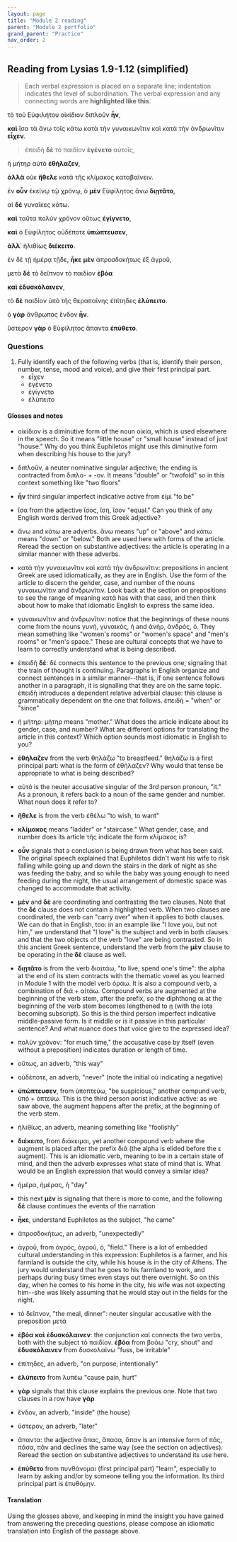 ```yaml
---
layout: page
title: "Module 2 reading"
parent: "Module 2 portfolio"
grand_parent: "Practice"
nav_order: 2
---
```




## Reading from Lysias 1.9-1.12 (simplified)


> Each verbal expression is placed on a separate line; indentation indicates the level of subordination.
> The verbal expression
> and any connecting words are **highlighted like this**.


τὸ τοῦ Εὐφιλήτου οἰκίδιον διπλοῦν **ἦν**, 

**καὶ** ἴσα τὰ ἄνω τοῖς κάτω κατὰ τὴν γυναικωνῖτιν καὶ κατὰ τὴν ἀνδρωνῖτιν **εἶχεν**. 


> ἐπειδὴ **δὲ** τὸ παιδίον **ἐγένετο** αὐτοῖς, 

ἡ μήτηρ αὐτὸ **ἐθήλαζεν**,

**ἀλλὰ** οὐκ **ἤθελε** κατὰ τῆς κλίμακος καταβαίνειν.

ἐν **οὖν** ἐκείνῳ τῷ χρόνῳ, ὁ **μὲν** Εὐφίλητος ἄνω **διῃτᾶτο**, 

αἱ **δὲ** γυναῖκες κάτω. 


**καὶ** ταῦτα πολὺν χρόνον οὕτως **ἐγίγνετο**, 

**καὶ** ὁ Εὐφίλητος οὐδέποτε **ὑπώπτευσεν**, 

**ἀλλ᾽** ἠλιθίως **διέκειτο**.  


ἐν δὲ τῇ ἡμέρᾳ τῇδε, **ἧκε** **μὲν** ἀπροσδοκήτως ἐξ ἀγροῦ, 

μετὰ **δὲ** τὸ δεῖπνον τὸ παιδίον **ἐβόα** 

**καὶ** **ἐδυσκόλαινεν**, 


τὸ **δὲ** παιδίον ὑπὸ τῆς θεραπαίνης ἐπίτηδες **ἐλύπειτο**.  
  
ὁ **γὰρ** ἄνθρωπος ἔνδον **ἦν**. 


ὕστερον **γὰρ** ὁ Εὐφίλητος ἅπαντα **ἐπύθετο**.

### Questions

1. Fully identify each of the following verbs (that is, identify their person, number, tense, mood and voice), and give their first principal part.
    - εἶχεν
    - ἐγένετο
    - ἐγίγνετο
    - ἐλύπειτο


#### Glosses and notes

- οἰκίδιον is a diminutive form of the noun οἰκία, which is used elsewhere in the speech. So it means "little house" or "small house" instead of just "house." Why do you think Euphiletos might use this diminutive form when describing his house to the jury?
- διπλοῦν, a neuter nominative singular adjective; the ending is contracted from διπλο- + -ον. It means "double" or "twofold" so in this context something like "two floors"
- **ἦν** third singular imperfect indicative active from εἰμί "to be"

- ἴσα from the adjective ἴσος, ἴση, ἴσον "equal." Can you think of any English words derived from this Greek adjective?
- ἄνω and κάτω are adverbs. ἄνω means "up" or "above" and κάτω means "down" or "below." Both are used here with forms of the article. Reread the section on substantive adjectives: the article is operating in a similar manner with these adverbs.
- κατὰ τὴν γυναικωνῖτιν καὶ κατὰ τὴν ἀνδρωνῖτιν: prepositions in ancient Greek are used idiomatically, as they are in English. Use the form of the article to discern the gender, case, and number of the nouns γυναικωνῖτιν and ἀνδρωνῖτιν. Look back at the section on prepositions to see the range of meaning κατά has with that case, and then think about how to make that idiomatic English to express the same idea.
- γυναικωνῖτιν and ἀνδρωνῖτιν: notice that the beginnings of these nouns come from the nouns γυνή, γυναικός, ἡ and ἀνήρ, ἀνδρός, ὁ. They mean something like "women's rooms" or "women's space" and "men's rooms" or "men's space." These are cultural concepts that we have to learn to correctly understand what is being described. 

- ἐπειδὴ **δὲ**: δέ connects this sentence to the previous one, signaling that the train of thought is continuing. Paragraphs in English organize and connect sentences in a similar manner--that is, if one sentence follows another in a paragraph, it is signalling that they are on the same topic. ἐπειδὴ introduces a dependent relative adverbial clause: this clause is grammatically dependent on the one that follows. ἐπειδὴ = "when" or "since"
- ἡ μήτηρ: μήτηρ means "mother." What does the article indicate about its gender, case, and number? What are different options for translating the article in this context? Which option sounds most idiomatic in English to you?
- **ἐθήλαζεν** from the verb θηλάζω "to breastfeed." θηλάζω is a first principal part: what is the form of ἐθήλαζεν? Why would that tense be appropriate to what is being described?
- αὐτό is the neuter accusative singular of the 3rd person pronoun, "it." As a pronoun, it refers back to a noun of the same gender and number. What noun does it refer to?
- **ἤθελε** is from the verb ἐθέλω "to wish, to want"
- **κλίμακος** means "ladder" or "staircase." What gender, case, and number does its article τῆς indicate the form κλίμακος is?

- **οὖν** signals that a conclusion is being drawn from what has been said. The original speech explained that Euphiletos didn't want his wife to risk falling while going up and down the stairs in the dark of night as she was feeding the baby, and so while the baby was young enough to need feeding during the night, the usual arrangement of domestic space was changed to accommodate that activity.
- **μὲν** and **δὲ** are coordinating and contrasting the two clauses. Note that the **δὲ** clause does not contain a highlighted verb. When two clauses are coordinated, the verb can "carry over" when it applies to both clauses. We can do that in English, too: in an example like "I love you, but not him," we understand that "I love" is the subject and verb in both clauses and that the two objects of the verb "love" are being contrasted. So in this ancient Greek sentence, understand the verb from the **μὲν** clause to be operating in the **δὲ** clause as well.
- **διῃτᾶτο** is from the verb διαιτάω, "to live, spend one's time": the alpha at the end of its stem contracts with the thematic vowel as you learned in Module 1 with the model verb ὁράω. It is also a compound verb, a combination of διά + αἰτάω. Compound verbs are augmented at the beginning of the verb stem, after the prefix, so the diphthong αι at the beginning of the verb stem becomes lengthened to ῃ (with the iota becoming subscript). So this is the third person imperfect indicative middle-passive form. Is it middle or is it passive in this particular sentence? And what nuance does that voice give to the expressed idea?

- πολὺν χρόνον: "for much time," the accusative case by itself (even without a preposition) indicates duration or length of time.
- οὕτως, an adverb, "this way"

- οὐδέποτε, an adverb, "never" (note the initial οὐ indicating a negative)
- **ὑπώπτευσεν**, from ὑποπτεύω, "be suspicious," another compund verb, ὑπό + ὀπτεύω. This is the third person aorist indicative active: as we saw above, the augment happens after the prefix, at the beginning of the verb stem. 
- ἠλιθίως, an adverb, meaning something like "foolishly"
- **διέκειτο**, from διάκειμαι, yet another compound verb where the augment is placed after the prefix διά (the alpha is elided before the ε augment). This is an idiomatic verb, meaning to be in a certain state of mind, and then the adverb expresses what state of mind that is. What would be an English expression that would convey a similar idea? 

- ἡμέρα, ἡμέρας, ἡ "day"
- this next **μὲν** is signaling that there is more to come, and the following **δὲ** clause continues the events of the narration
- **ἧκε**, understand Euphiletos as the subject, "he came"
- ἀπροσδοκήτως, an adverb, "unexpectedly"
- ἀγροῦ, from ἀγρός, ἀγροῦ, ὁ, "field." There is a lot of embedded cultural understanding in this expression: Euphiletos is a farmer, and his farmland is outside the city, while his house is in the city of Athens. The jury would understand that he goes to his farmland to work, and perhaps during busy times even stays out there overnight. So on this day, when he comes to his home in the city, his wife was not expecting him--she was likely assuming that he would stay out in the fields for the night.
- τὸ δεῖπνον, "the meal, dinner": neuter singular accusative with the preposition μετά 
- **ἐβόα** **καὶ** **ἐδυσκόλαινεν**: the conjunction καί connects the two verbs, both with the subject τὸ παιδίον. **ἐβόα** from βοάω "cry, shout" and **ἐδυσκόλαινεν** from δυσκολαίνω "fuss, be irritable"
- ἐπίτηδες, an adverb, "on purpose, intentionally"
- **ἐλύπειτο** from λυπέω "cause pain, hurt"

- **γὰρ** signals that this clause explains the previous one. Note that two clauses in a row have **γὰρ**
- ἔνδον, an adverb, "inside" (the house)
- ὕστερον, an adverb, "later"
- ἅπαντα: the adjective ἅπας, ἅπασα, ἅπαν is an intensive form of πᾶς, πᾶσα, πᾶν and declines the same way (see the section on adjectives). Reread the section on substantive adjectives to understand its use here.
- **ἐπύθετο** from πυνθάνομαι (first principal part) "learn", especially to learn by asking and/or by someone telling you the information. Its third principal part is ἐπυθόμην.

#### Translation

Using the glosses above, and keeping in mind the insight you have gained from answering the preceding questions, please compose an idiomatic translation into English of the passage above. 
